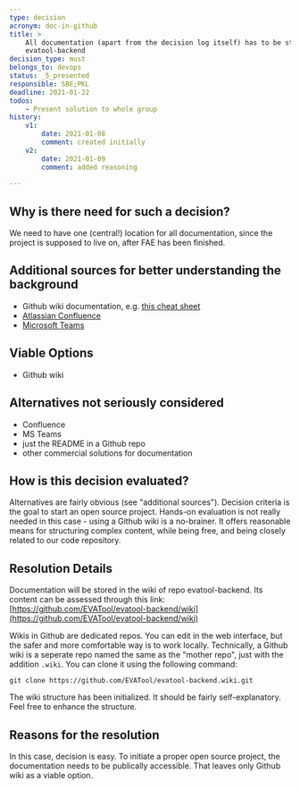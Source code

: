 ```yaml
---
type: decision
acronym: doc-in-github
title: >
    All documentation (apart from the decision log itself) has to be stored in a Github wiki, in repo 
    evatool-backend
decision_type: must
belongs_to: devops
status: _5_presented
responsible: SBE;PKL
deadline: 2021-01-22
todos:
    - Present solution to whole group 
history:
    v1:
        date: 2021-01-08
        comment: created initially
    v2:
        date: 2021-01-09
        comment: added reasoning
                
---
```


## Why is there need for such a decision?

We need to have one (central!) location for all documentation, since the project is supposed to live on, after
FAE has been finished. 

## Additional sources for better understanding the background

* Github wiki documentation, e.g. [this cheat sheet](https://github.com/adam-p/markdown-here/wiki/Markdown-Cheatsheet)
* [Atlassian Confluence](https://www.atlassian.com/de/software/confluence) 
* [Microsoft Teams](https://www.microsoft.com/de-de/microsoft-teams/group-chat-software)


## Viable Options

* Github wiki


## Alternatives not seriously considered

* Confluence
* MS Teams 
* just the README in a Github repo
* other commercial solutions for documentation


## How is this decision evaluated?

Alternatives are fairly obvious (see "additional sources"). Decision criteria is the goal to start an open source
project. Hands-on evaluation is not really needed in this case - using a Github wiki is a no-brainer. It offers
reasonable means for structuring complex content, while being free, and being closely related to our code
repository. 
 
## Resolution Details

Documentation will be stored in the wiki of repo evatool-backend. Its content can be assessed through this link: 
[https://github.com/EVATool/evatool-backend/wiki](https://github.com/EVATool/evatool-backend/wiki)

Wikis in Github are dedicated repos. You can edit in the web interface, but the safer and more comfortable way
is to work locally. Technically, a Github wiki is a seperate repo named the same as the "mother repo", just
with the addition `.wiki`. You can clone it using the following command:  

`git clone https://github.com/EVATool/evatool-backend.wiki.git`

The wiki structure has been initialized. It should be fairly self-explanatory. Feel free to enhance the structure. 


## Reasons for the resolution

In this case, decision is easy. To initiate a proper open source project, the documentation needs to be 
publically accessible. That leaves only Github wiki as a viable option.  

